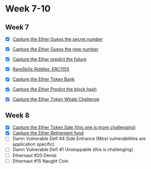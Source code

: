 # Week 7-10

## Week 7

- [x]  [Capture the Ether Guess the secret number](https://github.com/tommyrharper/capture-the-ether-foundry/blob/master/GuessSecretNumber/src/GuessSecretNumber.sol)
- [x]  [Capture the Ether Guess the new number](https://github.com/tommyrharper/capture-the-ether-foundry/blob/master/GuessNewNumber/src/GuessNewNumber.sol)
- [x]  [Capture the Ether predict the future](https://github.com/tommyrharper/capture-the-ether-foundry/blob/master/PredictTheFuture/src/PredictTheFuture.sol)
- [x]  [RareSkills Riddles: ERC1155](https://github.com/tommyrharper/solidity-riddles/blob/main/contracts/attackers/Overmint1_ERC1155_Attacker.sol)
- [x]  [Capture the Ether Token Bank](https://github.com/tommyrharper/capture-the-ether-foundry/blob/master/TokenBank/src/TokenBank.sol)
- [x]  [Capture the Ether Predict the block hash](https://github.com/tommyrharper/capture-the-ether-foundry/blob/master/PredictTheBlockhash/src/PredictTheBlockhash.sol)
- [x]  [Capture the Ether Token Whale Challenge](https://github.com/tommyrharper/capture-the-ether-foundry/blob/master/TokenWhale/src/TokenWhale.sol)


## Week 8

- [x]  [Capture the Ether Token Sale (this one is more challenging)](https://github.com/tommyrharper/capture-the-ether-foundry/blob/master/TokenSale/src/TokenSale.sol)
- [x]  [Capture the Ether Retirement fund](https://github.com/tommyrharper/capture-the-ether-foundry/blob/master/RetirementFund/src/RetirementFund.sol)
- [ ]  Damn Vulnerable Defi #4 Side Entrance (Most vulnerabilities are application specific)
- [ ]  Damn Vulnerable Defi #1 Unstoppable (this is challenging)
- [ ]  Ethernaut #20 Denial
- [ ]  Ethernaut #15 Naught Coin
